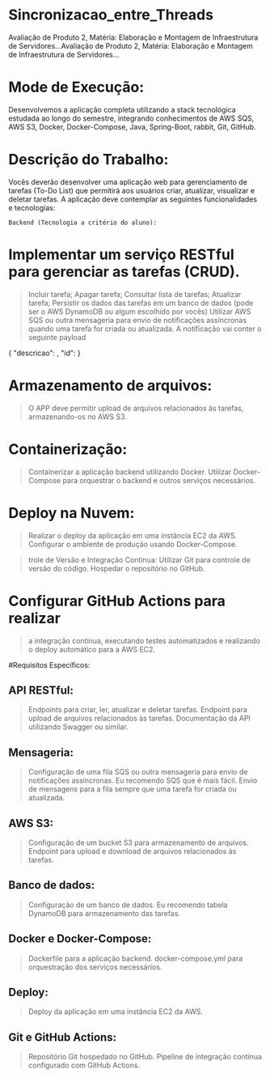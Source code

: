  # Sincronizacao_entre_Threads
Avaliação de Produto 2, Matéria: Elaboração e Montagem de Infraestrutura de Servidores...Avaliação de Produto 2, Matéria: Elaboração e Montagem de Infraestrutura de Servidores...

 # Mode de Execução:
Desenvolvemos a aplicação completa utilizando a stack tecnológica estudada ao longo do semestre, integrando conhecimentos de AWS SQS, AWS S3, Docker, Docker-Compose, Java, Spring-Boot, rabbit, Git, GitHub.

# Descrição do Trabalho:
Vocês deverão desenvolver uma aplicação web para gerenciamento de tarefas (To-Do List) que permitirá aos usuários criar, atualizar, visualizar e deletar tarefas. A aplicação deve contemplar as seguintes funcionalidades e tecnologias:

    Backend (Tecnologia a critério do aluno):

  # Implementar um serviço RESTful para gerenciar as tarefas (CRUD).
 > Incluir tarefa;
 > Apagar tarefa;
 > Consultar lista de tarefas;
 > Atualizar tarefa;
 > Persistir os dados das tarefas em um banco de dados (pode ser o AWS DynamoDB ou algum escolhido por vocês)
 > Utilizar AWS SQS ou outra mensageria para envio de notificações assíncronas quando uma tarefa for criada ou atualizada. A notificação vai conter o seguinte payload

{
    "descricao": <DESCRICAO DA TAREFA>, 
    "id": <ID DA TAREFA> 
}
 # Armazenamento de arquivos:
 > O APP deve permitir upload de arquivos relacionados às tarefas, armazenando-os no AWS S3.

 # Containerização:
 > Containerizar a aplicação backend utilizando Docker.
 > Utilizar Docker-Compose para orquestrar o backend e outros serviços necessários.

 # Deploy na Nuvem:
 > Realizar o deploy da aplicação em uma instância EC2 da AWS.
 > Configurar o ambiente de produção usando Docker-Compose.

 > trole de Versão e Integração Contínua:
 >  Utilizar Git para controle de versão do código.
 > Hospedar o repositório no GitHub.
 # Configurar GitHub Actions para realizar
 > a integração contínua,
 > executando testes automatizados
 > e realizando o deploy automático para a AWS EC2.

  #Requisitos Específicos:
 ## API RESTful:

 > Endpoints para criar, ler, atualizar e deletar tarefas.
 > Endpoint para upload de arquivos relacionados às tarefas.
 > Documentação da API utilizando Swagger ou similar.
 ## Mensageria:

 > Configuração de uma fila SQS ou outra mensageria para envio de notificações assíncronas. Eu recomendo SQS que é mais fácil.
 > Envio de mensagens para a fila sempre que uma tarefa for criada ou atualizada.
 
 ## AWS S3:
 > Configuração de um bucket S3 para armazenamento de arquivos.
 > Endpoint para upload e download de arquivos relacionados às tarefas.

 ## Banco de dados:
 > Configuração de um banco de dados. Eu recomendo tabela DynamoDB para armazenamento das tarefas.

## Docker e Docker-Compose:
 > Dockerfile para a aplicação backend.
 > docker-compose.yml para orquestração dos serviços necessários.

 ## Deploy:
 > Deploy da aplicação em uma instância EC2 da AWS.

 ## Git e GitHub Actions:
 > Repositório Git hospedado no GitHub.
 > Pipeline de integração contínua configurado com GitHub Actions.
